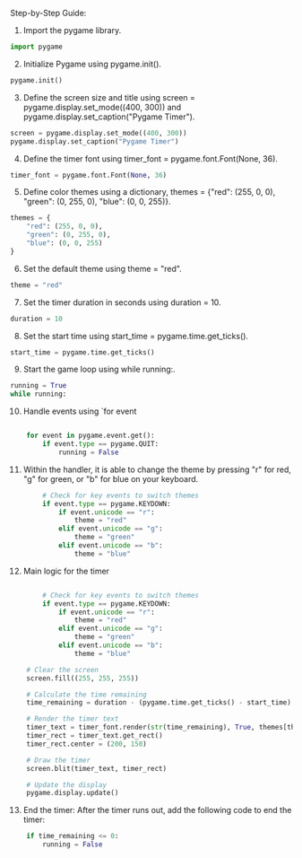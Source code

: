 Step-by-Step Guide:

1. Import the pygame library.

```python
import pygame
```

2. Initialize Pygame using pygame.init().

```python
pygame.init()
```

3. Define the screen size and title using screen = pygame.display.set_mode((400, 300)) and pygame.display.set_caption("Pygame Timer").

```python
screen = pygame.display.set_mode((400, 300))
pygame.display.set_caption("Pygame Timer")
```

4. Define the timer font using timer_font = pygame.font.Font(None, 36).

```python
timer_font = pygame.font.Font(None, 36)
```

5. Define color themes using a dictionary, themes = {"red": (255, 0, 0), "green": (0, 255, 0), "blue": (0, 0, 255)}.

```python
themes = {
    "red": (255, 0, 0),
    "green": (0, 255, 0),
    "blue": (0, 0, 255)
}
```

6. Set the default theme using theme = "red".

```python
theme = "red"
```

7. Set the timer duration in seconds using duration = 10.

```python
duration = 10
```

8. Set the start time using start_time = pygame.time.get_ticks().

```python
start_time = pygame.time.get_ticks()
```

9. Start the game loop using while running:.

```python
running = True
while running:
```

10. Handle events using `for event

```python

    for event in pygame.event.get():
        if event.type == pygame.QUIT:
            running = False
```

11. Within the handler, it is able to change the theme by pressing "r" for red, "g" for green, or "b" for blue on your keyboard.

```python
        # Check for key events to switch themes
        if event.type == pygame.KEYDOWN:
            if event.unicode == "r":
                theme = "red"
            elif event.unicode == "g":
                theme = "green"
            elif event.unicode == "b":
                theme = "blue"
```

12. Main logic for the timer

```python

        # Check for key events to switch themes
        if event.type == pygame.KEYDOWN:
            if event.unicode == "r":
                theme = "red"
            elif event.unicode == "g":
                theme = "green"
            elif event.unicode == "b":
                theme = "blue"

    # Clear the screen
    screen.fill((255, 255, 255))

    # Calculate the time remaining
    time_remaining = duration - (pygame.time.get_ticks() - start_time) / 1000

    # Render the timer text
    timer_text = timer_font.render(str(time_remaining), True, themes[theme])
    timer_rect = timer_text.get_rect()
    timer_rect.center = (200, 150)

    # Draw the timer
    screen.blit(timer_text, timer_rect)

    # Update the display
    pygame.display.update()
```

13. End the timer: After the timer runs out, add the following code to end the timer:

```python
    if time_remaining <= 0:
        running = False
```

